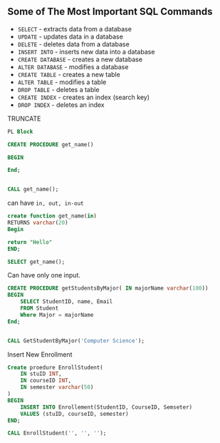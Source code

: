 

## Some of The Most Important SQL Commands

- `SELECT` - extracts data from a database
- `UPDATE` - updates data in a database
- `DELETE` - deletes data from a database
- `INSERT INTO` - inserts new data into a database
- `CREATE DATABASE` - creates a new database
- `ALTER DATABASE` - modifies a database
- `CREATE TABLE` - creates a new table
- `ALTER TABLE` - modifies a table
- `DROP TABLE` - deletes a table
- `CREATE INDEX` - creates an index (search key)
- `DROP INDEX` - deletes an index

TRUNCATE


```sql
PL Block

CREATE PROCEDURE get_name() 

BEGIN

End;


CALL get_name();
```

can have `in, out, in-out`

```sql
create function get_name(in)
RETURNS varchar(20)
Begin

return "Hello"
END;

SELECT get_name();
```
Can have only one input.

```sql
CREATE PROCEDURE getStudentsByMajor( IN majorName varchar(100))
BEGIN
	SELECT StudentID, name, Email
	FROM Student
	Where Major = majorName
End;


CALL GetStudentByMajor('Computer Science');
```

Insert New Enrollment
```sql
Create proedure EnrollStudent(
	IN stuID INT,
	IN courseID INT,
	IN semester varchar(50)
)
BEGIN
	INSERT INTO Enrollement(StudentID, CourseID, Semseter)
	VALUES (stuID, courseID, semester)
END;

CALL EnrollStudent('', '', '');
```

